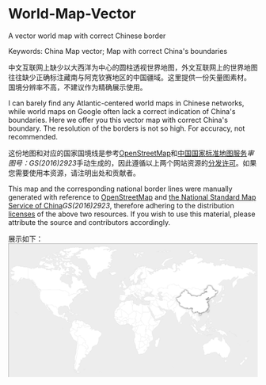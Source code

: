 # World-Map-Vector
A vector world map with correct Chinese border

Keywords: China Map vector; Map with correct China's boundaries

中文互联网上缺少以大西洋为中心的圆柱透视世界地图，外文互联网上的世界地图往往缺少正确标注藏南与阿克钦赛地区的中国疆域。这里提供一份矢量图素材。
国境分辨率不高，不建议作为精确展示使用。

I can barely find any Atlantic-centered world maps in Chinese networks, while world maps on Google often lack a correct indication of China's boundaries. Here we offer you this vector map with correct China's boundary.
The resolution of the borders is not so high. For accuracy, not recommended.

这份地图和对应的国家国境线是参考[OpenStreetMap](https://www.openstreetmap.org/)和[中国国家标准地图服务](http://bzdt.ch.mnr.gov.cn/index.html)*审图号：GS(2016)2923*手动生成的，因此遵循以上两个网站资源的[分发许可](https://creativecommons.org/licenses/by-sa/2.0/)。如果您需要使用本资源，请注明出处和贡献者。

This map and the corresponding national border lines were manually generated with reference to [OpenStreetMap](https://www.openstreetmap.org/) and [the National Standard Map Service of China](http://bzdt.ch.mnr.gov.cn/index.html)*GS(2016)2923*, therefore adhering to the distribution [licenses](https://creativecommons.org/licenses/by-sa/2.0/) of the above two resources. If you wish to use this material, please attribute the source and contributors accordingly.

展示如下：
![image](https://github.com/Naclist/World-Map-Vector/blob/main/Example1.png)


